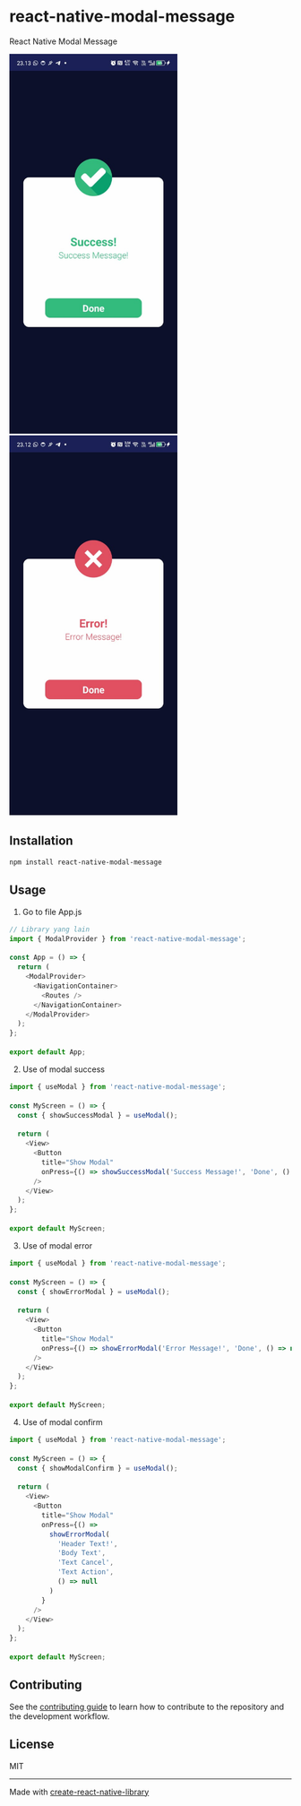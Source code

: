 # react-native-modal-message

React Native Modal Message

<img src="src/assets/images/success.jpg" alt="Screenshot of the app" width="300" style="display:inline-block; margin-right: 10px;"/>
<img src="src/assets/images/error.jpg" alt="Screenshot of the app" width="300" style="display:inline-block"/>

## Installation

```sh
npm install react-native-modal-message
```

## Usage

1. Go to file App.js

```js
// Library yang lain
import { ModalProvider } from 'react-native-modal-message';

const App = () => {
  return (
    <ModalProvider>
      <NavigationContainer>
        <Routes />
      </NavigationContainer>
    </ModalProvider>
  );
};

export default App;
```

2. Use of modal success

```js
import { useModal } from 'react-native-modal-message';

const MyScreen = () => {
  const { showSuccessModal } = useModal();

  return (
    <View>
      <Button
        title="Show Modal"
        onPress={() => showSuccessModal('Success Message!', 'Done', () => null)}
      />
    </View>
  );
};

export default MyScreen;
```

3. Use of modal error

```js
import { useModal } from 'react-native-modal-message';

const MyScreen = () => {
  const { showErrorModal } = useModal();

  return (
    <View>
      <Button
        title="Show Modal"
        onPress={() => showErrorModal('Error Message!', 'Done', () => null)}
      />
    </View>
  );
};

export default MyScreen;
```

4. Use of modal confirm

```js
import { useModal } from 'react-native-modal-message';

const MyScreen = () => {
  const { showModalConfirm } = useModal();

  return (
    <View>
      <Button
        title="Show Modal"
        onPress={() =>
          showErrorModal(
            'Header Text!',
            'Body Text',
            'Text Cancel',
            'Text Action',
            () => null
          )
        }
      />
    </View>
  );
};

export default MyScreen;
```

## Contributing

See the [contributing guide](CONTRIBUTING.md) to learn how to contribute to the repository and the development workflow.

## License

MIT

---

Made with [create-react-native-library](https://github.com/callstack/react-native-builder-bob)
